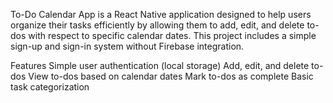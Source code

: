 To-Do Calendar App is a React Native application designed to help users organize their tasks efficiently by allowing them to add, edit, and delete to-dos with respect to specific calendar dates. This project includes a simple sign-up and sign-in system without Firebase integration.

Features
Simple user authentication (local storage)
Add, edit, and delete to-dos
View to-dos based on calendar dates
Mark to-dos as complete
Basic task categorization
